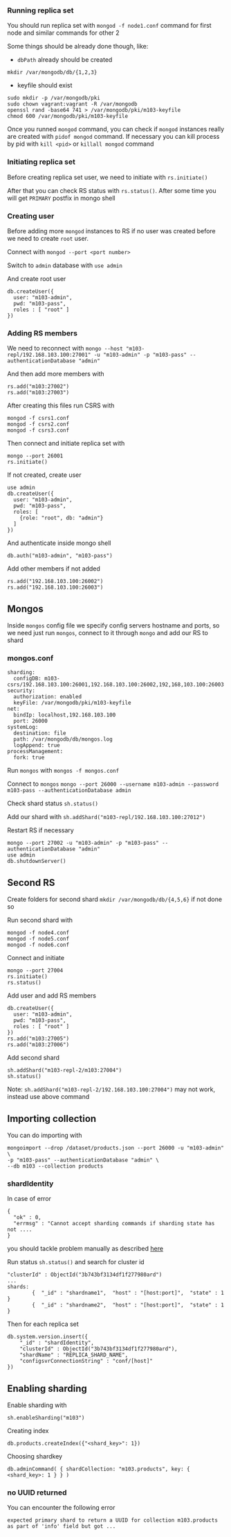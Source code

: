 


### Running replica set

You should run replica set with `mongod -f node1.conf` command for first node and similar commands for other 2

Some things should be already done though, like:

- `dbPath` already should be created

```
mkdir /var/mongodb/db/{1,2,3}
```

- keyfile should exist

```
sudo mkdir -p /var/mongodb/pki
sudo chown vagrant:vagrant -R /var/mongodb
openssl rand -base64 741 > /var/mongodb/pki/m103-keyfile
chmod 600 /var/mongodb/pki/m103-keyfile
```

Once you runned `mongod` command, you can check if `mongod` instances really are created with `pidof mongod` command. If necessary you can kill process by pid with `kill <pid>` or `killall mongod` command

### Initiating replica set

Before creating replica set user, we need to initiate with `rs.initiate()`

After that you can check RS status with `rs.status()`. After some time you will get `PRIMARY` postfix in mongo shell

### Creating user

Before adding more `mongod` instances to RS if no user was created before we need to create `root` user.

Connect with `mongod --port <port number>`

Switch to `admin` database with `use admin`

And create root user

```
db.createUser({
  user: "m103-admin",
  pwd: "m103-pass",
  roles : [ "root" ]
})
```

### Adding RS members

We need to reconnect with `mongo --host "m103-repl/192.168.103.100:27001" -u "m103-admin" -p "m103-pass" --authenticationDatabase "admin"`

And then add more members with

```
rs.add("m103:27002")
rs.add("m103:27003")
```

After creating this files run CSRS with

```
mongod -f csrs1.conf
mongod -f csrs2.conf
mongod -f csrs3.conf
```

Then connect and initiate replica set with

```
mongo --port 26001
rs.initiate()
```

If not created, create user

```
use admin
db.createUser({
  user: "m103-admin",
  pwd: "m103-pass",
  roles: [
    {role: "root", db: "admin"}
  ]
})
```

And authenticate inside mongo shell

```
db.auth("m103-admin", "m103-pass")
```

Add other members if not added

```
rs.add("192.168.103.100:26002")
rs.add("192.168.103.100:26003")
```

## Mongos

Inside `mongos` config file we specify config servers hostname and ports, so we need just run `mongos`, connect to it through `mongo` and add our RS to shard

### mongos.conf

```
sharding:
  configDB: m103-csrs/192.168.103.100:26001,192.168.103.100:26002,192,168,103.100:26003
security:
  authorization: enabled
  keyFile: /var/mongodb/pki/m103-keyfile
net:
  bindIp: localhost,192.168.103.100
  port: 26000
systemLog:
  destination: file
  path: /var/mongodb/db/mongos.log
  logAppend: true
processManagement:
  fork: true

```

Run `mongos` with `mongos -f mongos.conf`

Connect to `mongos` `mongo --port 26000 --username m103-admin --password m103-pass --authenticationDatabase admin`

Check shard status `sh.status()`

Add our shard with `sh.addShard("m103-repl/192.168.103.100:27012")`

Restart RS if necessary

```
mongo --port 27002 -u "m103-admin" -p "m103-pass" --authenticationDatabase "admin"
use admin
db.shutdownServer()
```

## Second RS

Create folders for second shard `mkdir /var/mongodb/db/{4,5,6}` if not done so

Run second shard with

```
mongod -f node4.conf
mongod -f node5.conf
mongod -f node6.conf
```

Connect and initiate

```
mongo --port 27004
rs.initiate()
rs.status()
```

Add user and add RS members

```
db.createUser({
  user: "m103-admin",
  pwd: "m103-pass",
  roles : [ "root" ]
})
rs.add("m103:27005")
rs.add("m103:27006")
```

Add second shard

```
sh.addShard("m103-repl-2/m103:27004")
sh.status()
```

Note: `sh.addShard("m103-repl-2/192.168.103.100:27004")` may not work, instead use above command

## Importing collection

You can do importing with

```
mongoimport --drop /dataset/products.json --port 26000 -u "m103-admin" \
-p "m103-pass" --authenticationDatabase "admin" \
--db m103 --collection products
```

### shardIdentity

In case of error

```
{
  "ok" : 0,
  "errmsg" : "Cannot accept sharding commands if sharding state has not ....
}
```

you should tackle problem manually as described [here](https://dba.stackexchange.com/questions/227797/no-shardidentity-document-mongodb)

Run status `sh.status()` and search for cluster id

```
"clusterId" : ObjectId("3b743bf3134df1f277980ard")
...
shards:
        {  "_id" : "shardname1",  "host" : "[host:port]",  "state" : 1 }
        {  "_id" : "shardname2",  "host" : "[host:port]",  "state" : 1 }
```

Then for each replica set

```
db.system.version.insert({
    "_id" : "shardIdentity",
    "clusterId" : ObjectId("3b743bf3134df1f277980ard"),
    "shardName" : "REPLICA_SHARD_NAME",
    "configsvrConnectionString" : "conf/[host]"
})
```

## Enabling sharding

Enable sharding with

```
sh.enableSharding("m103")
```

Creating index

```
db.products.createIndex({"<shard_key>": 1})
```

Choosing shardkey

```
db.adminCommand( { shardCollection: "m103.products", key: { <shard_key>: 1 } } )
```

### no UUID returned

You can encounter the following error

```
expected primary shard to return a UUID for collection m103.products as part of 'info' field but got ...
```
